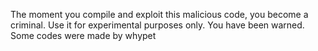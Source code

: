 The moment you compile and exploit this malicious code, you become a criminal. Use it for experimental purposes only. You have been warned.
Some codes were made by whypet
